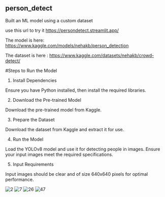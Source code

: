 ## person_detect
Built an ML model using a custom dataset 

use this url to try it 
https://persondetect.streamlit.app/

The model is here: https://www.kaggle.com/models/nehakb/person_detection

The dataset is here : https://www.kaggle.com/datasets/nehakb/crowd-detect/

#Steps to Run the Model

1. Install Dependencies

Ensure you have Python installed, then install the required libraries.

2. Download the Pre-trained Model

Download the pre-trained model from Kaggle.

3. Prepare the Dataset

Download the dataset from Kaggle and extract it for use.

4. Run the Model

Load the YOLOv8 model and use it for detecting people in images. Ensure your input images meet the required specifications.

5. Input Requirements

Input images should be clear and of size 640x640 pixels for optimal performance.


![2](https://github.com/user-attachments/assets/69e28917-db64-4951-9c34-12723ba16193)
![7](https://github.com/user-attachments/assets/ecfece1e-c53a-417f-8bd0-5fe7141c2640)
![26](https://github.com/user-attachments/assets/4974ce4b-356e-4503-af8a-afcff31c8827)
![47](https://github.com/user-attachments/assets/74d55149-ab29-4238-9433-8fc34ca7305f)
